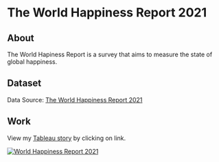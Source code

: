 # The World Happiness Report 2021

## About
The World Hapiness Report is a survey that aims to measure the state of global happiness. 

## Dataset
Data Source: [The World Happiness Report 2021](https://www.kaggle.com/datasets/ajaypalsinghlo/world-happiness-report-2021 "link")

## Work 
View my [Tableau story](https://public.tableau.com/shared/ZQ6JQHNGP?:display_count=n&:origin=viz_share_link "link") by clicking on link.

<div class='tableauPlaceholder' id='viz1648381849666' style='position: relative'><noscript><a href='#'><img alt='World Happiness Report 2021 ' src='https:&#47;&#47;public.tableau.com&#47;static&#47;images&#47;Wo&#47;WorldHappinessReport2021_16479399137580&#47;1&#47;1_rss.png' style='border: none' /></a></noscript><object class='tableauViz'  style='display:none;'><param name='host_url' value='https%3A%2F%2Fpublic.tableau.com%2F' /> <param name='embed_code_version' value='3' /> <param name='site_root' value='' /><param name='name' value='WorldHappinessReport2021_16479399137580&#47;1' /><param name='tabs' value='no' /><param name='toolbar' value='yes' /><param name='static_image' value='https:&#47;&#47;public.tableau.com&#47;static&#47;images&#47;Wo&#47;WorldHappinessReport2021_16479399137580&#47;1&#47;1.png' /> <param name='animate_transition' value='yes' /><param name='display_static_image' value='yes' /><param name='display_spinner' value='yes' /><param name='display_overlay' value='yes' /><param name='display_count' value='yes' /><param name='language' value='zh-TW' /><param name='filter' value='publish=yes' /></object></div>                
